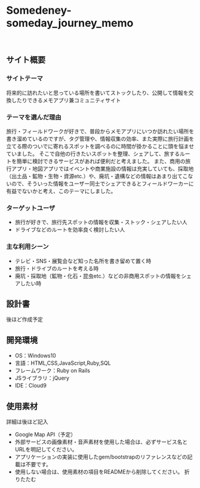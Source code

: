 # Somedeney-someday_journey_memo
​
## サイト概要
### サイトテーマ
将来的に訪れたいと思っている場所を書いてストックしたり、公開して情報を交換したりできるメモアプリ兼コミュニティサイト
​
### テーマを選んだ理由
旅行・フィールドワークが好きで、普段からメモアプリにいつか訪れたい場所を書き溜めているのですが、タグ管理や、情報収集の効率、また実際に旅行計画を立てる際のついでに寄れるスポットを調べるのに時間が掛かることに頭を悩ませていました。
そこで自他の行きたいスポットを整理、シェアして、旅するルートを簡単に検討できるサービスがあれば便利だと考えました。
また、商用の旅行アプリ・地図アプリではイベントや商業施設の情報は充実していても、採取地（出土品・鉱物・生物・資源etc.）や、廃坑・遺構などの情報はあまり出てこないので、そういった情報をユーザー同士でシェアできるとフィールドワーカーに有益でないかと考え、このテーマにしました。
​
### ターゲットユーザ
- 旅行が好きで、旅行先スポットの情報を収集・ストック・シェアしたい人
- ドライブなどのルートを効率良く検討したい人
​
### 主な利用シーン
- テレビ・SNS・展覧会など知った名所を書き留めて置く時
- 旅行・ドライブのルートを考える時
- 廃坑・採取地（鉱物・化石・昆虫etc.）などの非商用スポットの情報をシェアしたい時

## 設計書
後ほど作成予定
​
## 開発環境
- OS：Windows10
- 言語：HTML,CSS,JavaScript,Ruby,SQL
- フレームワーク：Ruby on Rails
- JSライブラリ：jQuery
- IDE：Cloud9
​
## 使用素材
詳細は後ほど記入
- Google Map API（予定）
- 外部サービスの画像素材・音声素材を使用した場合は、必ずサービス名とURLを明記してください。
- アプリケーションの実装に使用したgem/bootstrapのリファレンスなどの記載は不要です。
- 使用しない場合は、使用素材の項目をREADMEから削除してください。
折りたたむ